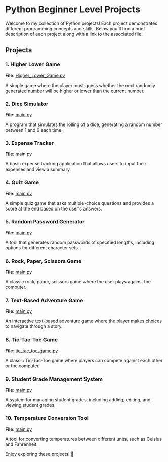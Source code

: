 # Python Beginner Level Projects

Welcome to my collection of Python projects! Each project demonstrates different programming concepts and skills. Below you'll find a brief description of each project along with a link to the associated file.

## Projects

### 1. Higher Lower Game
**File**: [Higher_Lower_Game.py](./Higher_Lower_Game.py)

A simple game where the player must guess whether the next randomly generated number will be higher or lower than the current number.

### 2. Dice Simulator
**File**: [main.py](./Dice%20Simulator/main.py)

A program that simulates the rolling of a dice, generating a random number between 1 and 6 each time.

### 3. Expense Tracker
**File**: [main.py](./Expense%20Tracker/main.py)

A basic expense tracking application that allows users to input their expenses and view a summary.

### 4. Quiz Game
**File**: [main.py](./Quiz%20Game/main.py)

A simple quiz game that asks multiple-choice questions and provides a score at the end based on the user's answers.

### 5. Random Password Generator
**File**: [main.py](./Random%20Password%20Generator/main.py)

A tool that generates random passwords of specified lengths, including options for different character sets.

### 6. Rock, Paper, Scissors Game
**File**: [main.py](./Rock%20Paper%20&%20Scissors%20Game/main.py)

A classic rock, paper, scissors game where the user plays against the computer.

### 7. Text-Based Adventure Game
**File**: [main.py](./Text-Based%20Adventure%20Game/main.py)

An interactive text-based adventure game where the player makes choices to navigate through a story.

### 8. Tic-Tac-Toe Game
**File**: [tic_tac_toe_game.py](./tic_tac_toe_game.py)

A classic Tic-Tac-Toe game where players can compete against each other or the computer.

### 9. Student Grade Management System
**File**: [main.py](./Student%20Grade%20Management%20System/main.py)

A system for managing student grades, including adding, editing, and viewing student grades.

### 10. Temperature Conversion Tool
**File**: [main.py](./Temperature%20Conversion%20Tool/main.py)

A tool for converting temperatures between different units, such as Celsius and Fahrenheit.

Enjoy exploring these projects! 🚀
